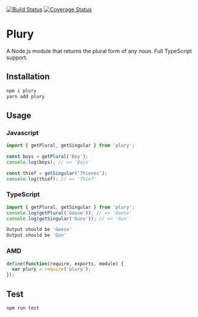 [![Build Status](https://travis-ci.org/Reutovsky/plury.svg?branch=master)](https://travis-ci.org/Reutovsky/plury)
[![Coverage Status](https://coveralls.io/repos/github/Reutovsky/plury/badge.svg?branch=master)](https://coveralls.io/github/Reutovsky/plury?branch=master)

# Plury

A Node.js module that returns the plural form of any noun.
Full TypeScript support.

## Installation

```sh
npm i plury
yarn add plury
```

## Usage

### Javascript

```javascript
import { getPlural, getSingular } from 'plury';

const boys = getPlural('Boy');
console.log(boys); // => 'Boys'

const thief = getSingular('Thieves');
console.log(thief); // => 'Thief'
```

### TypeScript

```typescript
import { getPlural, getSingular } from 'plury';
console.log(getPlural('Goose')); // => 'Geese'
console.log(getSingular('Guns')); // => 'Gun'
```

```sh
Output should be 'Geese'
Output should be 'Gun'
```

### AMD

```javascript
define(function(require, exports, module) {
  var plury = require('plury');
});
```

## Test

```sh
npm run test
```
